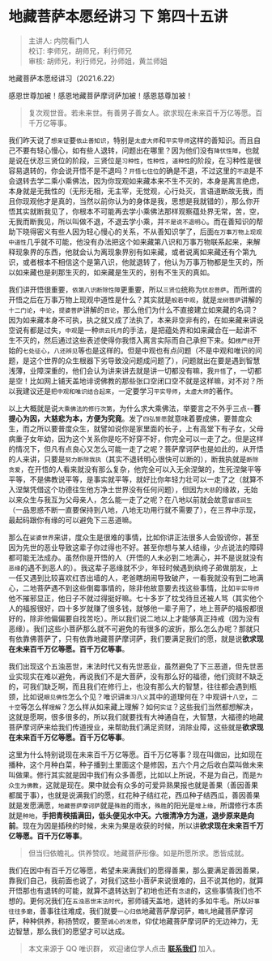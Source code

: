 # 地藏菩萨本愿经讲习 下 第四十五讲

> 主讲人: 内院看门人 <br />
> 校订: 李师兄，胡师兄，利行师兄 <br />
> 审核: 胡师兄，利行师兄，孙师姐，黄兰师姐 <br />

地藏菩萨本愿经讲习（2021.6.22）

感恩世尊加被！感恩地藏菩萨摩诃萨加被！感恩慈尊加被！

> 复次观世音。若未来世。有善男子善女人。欲求现在未来百千万亿等愿。百千万亿等事。

我们昨天说了`想亲证`要`依止善知识`，特别是`太虚大师`和`平实导师`这样的善知识。而且自己不要有轻心慢心，如有些人退转，问题出在哪里？因为他们没有`降伏性障`，也就是说在伏忍三贤位的阶段，三贤位是`习种性`，`性种性`，`道种性`的阶段，在习种性是很容易退转的，你会说开悟不是不退吗？`开悟七住位`的确是不退，不过这里的`不退`是不会退转去学二乘小乘佛法，因为你现观如来藏本来不生不灭的，本身是离言绝虑，本身就是无我性的（无形无相，无主宰，无觉观，心行处灭，言语道断故无我，而且你现观他才是真的，当然以前你认为的身体是我，思想是我就错的），那么你开悟其实就断我见了，你根本不可能再去学小乘佛法那样观察蕴处界无常，苦，空，无我而断我见，所以叫做不退，不退去学小乘，并`不是说不退明心`。而在善知识的帮助下晓得密义有些人因为轻心慢心的关系，不从善知识学了，后面`在万事万物上现观中道性`几乎就不可能，他没有办法把这个如来藏第八识和万事万物联系起来，来解释现象界的东西，他就会认为离现象界别有如来藏，或者说离如来藏还有个第九识，或者根本不相信这个是第八识，他就退转了，他认为万事万物都是生灭的，所以如来藏也是刹那生灭的，如来藏是生灭的，别有不生灭的真如。

我们讲开悟很重要，`依第八识断除性障`更重要，所以`三贤位`统称为`伏忍菩萨`。而所谓的开悟之后在万事万物上现观中道性是什么？其实就是`般若中观`，就是`龙树菩萨`讲解的`十二门论`，`中论`，`提婆菩萨`讲解的`百论`，那么他们为什么不直接建立如来藏的名词？因为如来藏本身不可执，执之就又成了法执了，本来非空非有的，在如来藏来讲说空说有都是过失，`中观`是一种`烘云托月`的手法，是把蕴处界和如来藏合在一起讲不生不灭的，然后通过这些表述使得你我悟入离言实际而自己承担下来。如`楞严经`开始的`七处征心`，`八还辨见`等也是这样的。但是中观也有点问题（不是中观和唯识的问题，是这个世界的众生根器下劣导致没问题成问题了），问题就出在要是遇到智慧浅薄，业障深重的，他们会认为讲来讲去就是讲一切都没有嘛，我`开悟`了，一切都是空！比如网上铺天盖地诽谤佛教的那些张口空闭口空不就是这样嘛，对不对？所以我建议还是`把中观和唯识结合起来`，一定要学习`平实导师`，`太虚大师`的著作。

以上大概就是说`大乘佛法的修行次第`，为什么求大乘佛法，举要言之不外乎三点--**菩提心为因，大慈悲为本，方便为究竟**。发了`四弘誓愿`就意味着要成佛，要普度众生，而之所以要普度众生，就譬如说你是家里面的长子，上有高堂下有子女，父母病重子女年幼，因为这个关系你是吃不好穿不好，你完全可以一走了之。但是这样的情况下，但凡有点良心又怎么可能一走了之呢？菩萨摩诃萨也是如此的，从开悟的人来讲，只要是`努力断除我执`（其实不退转明心很快可以断的），断我执就是`断除贪爱`，在开悟的人看来就没有那么复杂，他完全可以入无余涅槃的，生死涅槃平等平等，不是佛教说平等，是事实就平等，就好比你年轻力壮可以一走了之（就算不入涅槃凭借这个功德往生他方净土世界没有任何问题），但因为`大悲`的缘故，无始以来众生与我互为父母亲人，怎么能一走了之呢？在八地以前就会故意`留惑润生`（一品思惑不断一直要保持到八地，八地无功用行就不需要了），在三界中示现，最起码跟你有缘的可以避免下三恶道嘛。

那么在`娑婆世界`来讲，度众生是很难的事情，比如你讲正法很多人会毁谤你，甚至因为先世的恶业导致这辈子你过得也不好。甚至你想与某人结缘，少点说法的障碍都可能无法成办。虽然你是开悟的人（开悟的人未必到二地满心，并不是说就没有`恶缘`的遇不到恶人的）。我这辈子恶缘就不少，年轻时候遇到纨绔子弟做朋友，上一任又遇到比较喜欢红杏出墙的人，老爸瞎胡闹导致破产，一看我就没有到二地满心，二地菩萨遇不到这些倒霉事情的，除非他故意要去找这些事情，比如`平实导师`他不摧邪显正，他日子不就过得挺好嘛。七十多岁了枕戈待旦还被人骂（其实他个人的福报很好，四十多岁就赚了很多钱，就够他一辈子用了，地上菩萨的福报都很好的，除非他偏偏要自找苦吃）。所以我们说二地以上才能够真正持戒（因为没有恶缘）。我们这些小菩萨那么就不可避免的有很多的波折，那么怎么办呢？那就只有依靠佛菩萨了，只有依靠地藏菩萨摩诃萨，我们要满足我们的愿，就是说**欲求现在未来百千万亿等愿。百千万亿等事**。

我们出现这个五浊恶世，末法时代又有先世恶业，虽然避免了下三恶道，但先世恶业实现实在难以避免，再说我们不是大菩萨，没有那么好的福德，他们资财不缺乏的，可我们缺乏啊，而且我们在修行上，也没有那么大的智慧，往往都会遇到瓶颈，比如说`眼见佛性`怎么个见？唯识讲`熏习八义`其中的道理何在？中观讲`十八空`，`二十空`等怎么样`理解`？怎么样从如来藏上理解？如何`实证`？这些我们当然都想解决，这就是愿啊，很多很多的，所以我们就要找有大神通自在，大智慧，大福德的地藏菩萨摩诃萨来给我们传道授业，来帮助我们满足资财，消除业障，这些就是**欲求现在未来百千万亿等愿。百千万亿等事**。

这里为什么特别说现在未来百千万亿等愿。百千万亿等事？现在叫做`因`，比如现在播种，这个月种白菜，种子播到土里面这个是修因，五六个月之后收白菜叫做未来叫做果。修行其实就是因中我们有众多善愿，比如以上所说，不是为自己，而是`为众生为佛教`，这就是现在。果中就会有众多的可爱异熟果报也就是善果（善因善果都属于事），也就是说满我们的愿，红花种子结红花，西瓜种子结西瓜，善因善果就是发愿满愿，`地藏菩萨摩诃萨`就是`殊胜`的雨水，`殊胜`的阳光是`增上缘`，所谓修行本质就是`种地`，**手把青秧插满田，低头便见水中天。六根清净方为道，退步原来是向前**。现在为因是插秧的时候，未来为果是收获的时候，所以讲**欲求现在未来百千万亿等愿。百千万亿等事**。

> 但当归依瞻礼。供养赞叹。地藏菩萨形像。如是所愿所求。悉皆成就。

我们在因中有百千万亿等愿，希望未来满我们的愿得善果，那么要满足善因善果，靠我们自己，我前面也说了，对我们这些小菩萨来说很难的，且不说其他的，就算开悟那也有退转的可能，就算不退转达到了初地也还有`念退`的，这些事情我们也不想的。更何况我们在`五浊恶世末法时代`，邪师铺天盖地，退转的多如牛毛。所以`好事往往多磨`，善事往往难成，我们就要`一心归依`地藏菩萨摩诃萨，`瞻礼`地藏菩萨摩诃萨，种种供养，称扬赞叹，要至`诚心的发愿`，仰仗地藏菩萨摩诃萨的无边神力，无边智慧，那么我们的愿望才可以达成。

> 本文来源于 QQ 唯识群， 欢迎诸位学人点击 **[联系我们](https://mp.weixin.qq.com/s/lZCfWjmLjgNR165Tx4_bCQ)** 加入。
